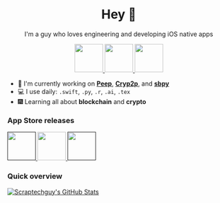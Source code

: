 <h1 align="center">Hey 👋</h1>

<p align="center">I'm a guy who loves engineering and developing iOS native apps</p>

<div align="center">
<a href="https://twitter.com/scraptechguy" target=”_blank”> <img src="https://www.europanostra.org/wp-content/uploads/2017/09/2017-09-Twitter-logo.png" height="64"> </a>
<a href="https://www.credly.com/users/scraptechguy/badges" target=”_blank”> <img src="https://images.credly.com/images/b685de69-03cf-402c-b8e3-62ecd0e2e949/blob.png" height="64"> </a>
<a href="https://stackoverflow.com/users/14746777/scrap-tech-guy" target=”_blank”> <img src="https://upload.wikimedia.org/wikipedia/commons/thumb/e/ef/Stack_Overflow_icon.svg/768px-Stack_Overflow_icon.svg.png" height="64"> </a>
</div>


+ 📱 I'm currently working on <a href="https://github.com/scraptechguy/Peep">**Peep**</a>, <a href="https://github.com/scraptechguy/Cryp2p-ios">**Cryp2p**</a>, and <a href="https://github.com/scraptechguy/sbpy">**sbpy**</a>
+ 💻 I use daily: `.swift`, `.py`, `.r`, `.ai`, `.tex`
+ 🎆 Learning all about **blockchain** and **crypto**

<h3>App Store releases</h3>

<a href="" target=”_blank”> <img src="https://user-images.githubusercontent.com/75474651/208315854-f06c120a-2f2b-491c-b3d7-8365d268ff2a.png" height="64"> </a>
<a href="https://apps.apple.com/cz/app/klyk/id6443860176" target=”_blank”> <img src="https://user-images.githubusercontent.com/75474651/208315836-ff909c13-b0eb-46a9-abfb-86e5484703de.png" height="64"> </a>
<a href="" target=”_blank”> <img src="https://user-images.githubusercontent.com/75474651/208315850-56227b28-c735-463e-aff8-6587537bc0ac.png" height="64"> </a>

<h3>Quick overview</h3>

[![Scraptechguy's GitHub Stats](https://github-readme-stats.vercel.app/api?username=scraptechguy&show_icons=true&theme=radical&include_all_commits=true&count_private=true)](https://github.com/anuraghazra/github-readme-stats)

